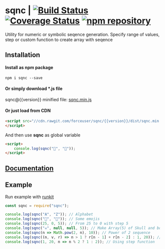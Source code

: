 # sqnc | [![Build Status](https://travis-ci.org/forceuser/sqnc.svg?branch=master)](https://travis-ci.org/forceuser/sqnc) [![Coverage Status](https://img.shields.io/codecov/c/github/forceuser/sqnc/master.svg)](https://codecov.io/gh/forceuser/sqnc) [![npm repository](https://img.shields.io/npm/v/sqnc.svg)](https://www.npmjs.com/package/sqnc)

Utility for numeric or symbolic seqence generation. Specify range of values, step or custom function to create array with seqence

## Installation

#### Install as npm package

```shell
npm i sqnc --save
```

#### Or simply download \*.js file

sqnc@{{version}} minified file: [sqnc.min.js](https://github.com/forceuser/sqnc/releases/download/{{version}}/sqnc.min.js)

#### Or just load from CDN

```html
<script src="//cdn.rawgit.com/forceuser/sqnc/{{version}}/dist/sqnc.min.js">
</script>
```

And then use **sqnc** as global variable
```html
<script>
    console.log(sqnc("👶", "👰"));
</script>
```
## [Documentation](./DOCUMENTATION.md)

## Example

Run example with [runkit](https://npm.runkit.com/sqnc)

```js
const sqnc = require("sqnc");

console.log(sqnc("A", "Z")); // Alphabet
console.log(sqnc("👶", "👰")); // Some emojis
console.log(sqnc(25, 0, 5)); // From 25 to 0 with step 5
console.log(sqnc("☠", null, null, 5)); // Make Array(5) of Skull and bones symbol
console.log(sqnc(n => Math.pow(2, n), 10)); // Power of 2 sequence
console.log(sqnc((n, v, r) => n > 1 ? r[n - 1] + r[n - 2] : 1, 20)); // Fibonacci number sequence
console.log(sqnc(1, 20, n => n % 2 ? 1 : 2)); // Using step function
```
